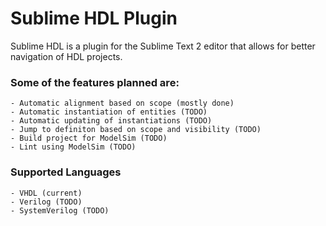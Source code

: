 # Sublime HDL Plugin
Sublime HDL is a plugin for the Sublime Text 2 editor that allows for
better navigation of HDL projects.

### Some of the features planned are:
    - Automatic alignment based on scope (mostly done)
    - Automatic instantiation of entities (TODO)
    - Automatic updating of instantiations (TODO)
    - Jump to definiton based on scope and visibility (TODO)
    - Build project for ModelSim (TODO)
    - Lint using ModelSim (TODO)

### Supported Languages
    - VHDL (current)
    - Verilog (TODO)
    - SystemVerilog (TODO)

